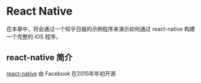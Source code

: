 # React Native

在本章中，将会通过一个知乎日报的示例程序来演示如何通过 react-native 构建一个完整的 iOS 程序。

## react-native 简介

[react-native](https://github.com/facebook/react-native) 由 Facebook 在2015年年初开源
